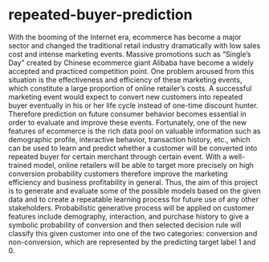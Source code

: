 # repeated-buyer-prediction

With the booming of the Internet era, ecommerce has become a major sector and changed the
traditional retail industry dramatically with low sales cost and intense marketing events. Massive
promotions such as “Single’s Day” created by Chinese ecommerce giant Alibaba have become a
widely accepted and practiced competition point. One problem aroused from this situation is the
effectiveness and efficiency of these marketing events, which constitute a large proportion of
online retailer’s costs. A successful marketing event would expect to convert new customers into
repeated buyer eventually in his or her life cycle instead of one-time discount hunter. Therefore
prediction on future consumer behavior becomes essential in order to evaluate and improve these
events. Fortunately, one of the new features of ecommerce is the rich data pool on valuable
information such as demographic profile, interactive behavior, transaction history, etc., which
can be used to learn and predict whether a customer will be converted into repeated buyer for
certain merchant through certain event. With a well-trained model, online retailers will be able to
target more precisely on high conversion probability customers therefore improve the marketing
efficiency and business profitability in general.
Thus, the aim of this project is to generate and evaluate some of the possible models based on the
given data and to create a repeatable learning process for future use of any other stakeholders.
Probabilistic generative process will be applied on customer features include demography,
interaction, and purchase history to give a symbolic probability of conversion and then selected
decision rule will classify this given customer into one of the two categories: conversion and
non-conversion, which are represented by the predicting target label 1 and 0.

